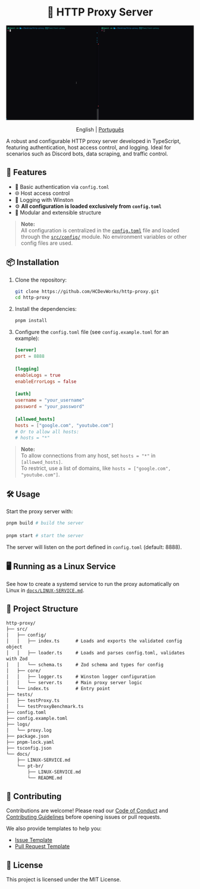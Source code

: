 <h1 align="center"> 🧭 HTTP Proxy Server </h1>

<p align="center">
  <img src="./docs/static/demo.gif">
</p>

<p align="center">
   English
   | 
  <a href="./docs/pt-br/README.md">Português</a>
</p>

A robust and configurable HTTP proxy server developed in TypeScript, featuring authentication, host access control, and logging. Ideal for scenarios such as Discord bots, data scraping, and traffic control.

## 🚀 Features

- 🔐 Basic authentication via `config.toml`
- 🌐 Host access control
- 📄 Logging with Winston
- ⚙️ **All configuration is loaded exclusively from `config.toml`**
- 🧪 Modular and extensible structure

> **Note:**  
> All configuration is centralized in the [`config.toml`](config.toml) file and loaded through the [`src/config/`](src/config/index.ts) module. No environment variables or other config files are used.

## 📦 Installation

1. Clone the repository:

   ```bash
   git clone https://github.com/HCDevWorks/http-proxy.git
   cd http-proxy
   ```

2. Install the dependencies:

   ```bash
   pnpm install
   ```

3. Configure the `config.toml` file (see `config.example.toml` for an example):

   ```toml
   [server]
   port = 8888

   [logging]
   enableLogs = true
   enableErrorLogs = false

   [auth]
   username = "your_username"
   password = "your_password"

   [allowed_hosts]
   hosts = ["google.com", "youtube.com"]
   # Or to allow all hosts:
   # hosts = "*"
   ```

> **Note:**  
> To allow connections from any host, set `hosts = "*"` in `[allowed_hosts]`.  
> To restrict, use a list of domains, like `hosts = ["google.com", "youtube.com"]`.

## 🛠️ Usage

Start the proxy server with:

```bash
pnpm build # build the server

pnpm start # start the server
```

The server will listen on the port defined in `config.toml` (default: 8888).

## 🖥️ Running as a Linux Service

See how to create a systemd service to run the proxy automatically on Linux in [`docs/LINUX-SERVICE.md`](docs/LINUX-SERVICE.md).

## 📁 Project Structure

```
http-proxy/
├── src/
│   ├── config/
│   │   ├── index.ts      # Loads and exports the validated config object
│   │   ├── loader.ts     # Loads and parses config.toml, validates with Zod
│   │   └── schema.ts     # Zod schema and types for config
│   ├── core/
│   │   ├── logger.ts     # Winston logger configuration
│   │   └── server.ts     # Main proxy server logic
│   └── index.ts          # Entry point
├── tests/
│   ├── testProxy.ts
│   └── testProxyBenchmark.ts
├── config.toml
├── config.example.toml
├── logs/
│   └── proxy.log
├── package.json
├── pnpm-lock.yaml
├── tsconfig.json
└── docs/
    ├── LINUX-SERVICE.md
    └── pt-br/
        ├── LINUX-SERVICE.md
        └── README.md
```

## 🤝 Contributing

Contributions are welcome! Please read our [Code of Conduct](./CODE_OF_CONDUCT.md) and [Contributing Guidelines](./CONTRIBUTING.md) before opening issues or pull requests.

We also provide templates to help you:
- [Issue Template](./.github/ISSUE_TEMPLATE.md)
- [Pull Request Template](./.github/PULL_REQUEST_TEMPLATE.MD)

## 📄 License

This project is licensed under the MIT License.